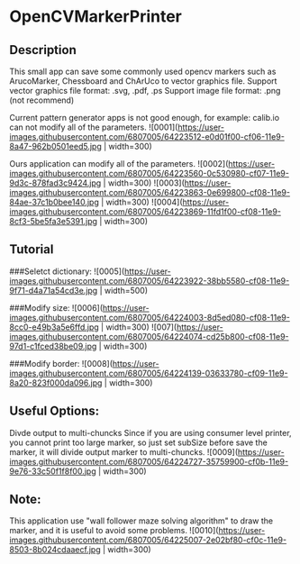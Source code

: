 # OpenCVMarkerPrinter

## Description
This small app can save some commonly used opencv markers such as ArucoMarker, Chessboard and ChArUco to vector graphics file.
Support vector graphics file format: .svg, .pdf, .ps
Support image file format: .png (not recommend)

Current pattern generator apps is not good enough, for example: calib.io can not modify all of the parameters.
![0001](https://user-images.githubusercontent.com/6807005/64223512-e0d01f00-cf06-11e9-8a47-962b0501eed5.jpg | width=300)

Ours application can modify all of the parameters.
![0002](https://user-images.githubusercontent.com/6807005/64223560-0c530980-cf07-11e9-9d3c-878fad3c9424.jpg | width=300)
![0003](https://user-images.githubusercontent.com/6807005/64223863-0e699800-cf08-11e9-84ae-37c1b0bee140.jpg | width=300)
![0004](https://user-images.githubusercontent.com/6807005/64223869-11fd1f00-cf08-11e9-8cf3-5be5fa3e5391.jpg | width=300)

## Tutorial
###Seletct dictionary:
![0005](https://user-images.githubusercontent.com/6807005/64223922-38bb5580-cf08-11e9-9f71-d4a71a54cd3e.jpg | width=500)

###Modify size:
![0006](https://user-images.githubusercontent.com/6807005/64224003-8d5ed080-cf08-11e9-8cc0-e49b3a5e6ffd.jpg | width=300)
![007](https://user-images.githubusercontent.com/6807005/64224074-cd25b800-cf08-11e9-97d1-c1fced38be09.jpg | width=300)

###Modify border:
![0008](https://user-images.githubusercontent.com/6807005/64224139-03633780-cf09-11e9-8a20-823f000da096.jpg | width=300)

## Useful Options:
Divde output to multi-chuncks
Since if you are using consumer level printer, you cannot print too large marker, so just set subSize before save the marker, it will divide output marker to multi-chuncks.
![0009](https://user-images.githubusercontent.com/6807005/64224727-35759900-cf0b-11e9-9e76-33c50f1f8f00.jpg | width=300)

## Note:
This application use "wall follower maze solving algorithm" to draw the marker, and it is useful to avoid some problems.
![0010](https://user-images.githubusercontent.com/6807005/64225007-2e02bf80-cf0c-11e9-8503-8b024cdaaecf.jpg | width=300)
